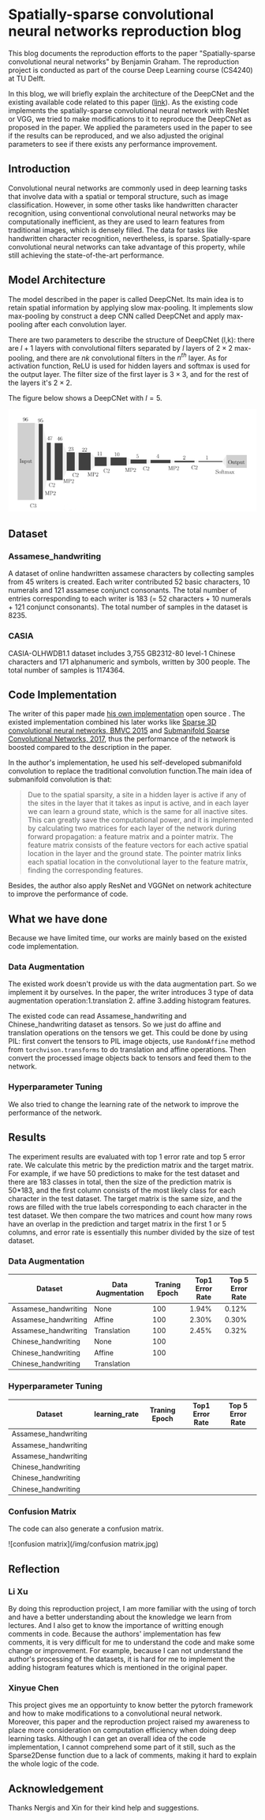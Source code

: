 # Spatially-sparse convolutional neural networks reproduction blog

This blog documents the reproduction efforts to the paper "Spatially-sparse convolutional neural networks" by Benjamin Graham. The reproduction project is conducted as part of the course Deep Learning course (CS4240) at TU Delft.

In this blog, we will briefly explain the architecture of the DeepCNet and the existing available code related to this paper ([link](https://github.com/btgraham/SparseConvNet)). As the existing code implements the spatially-sparse convolutional neural network with ResNet or VGG, we tried to make modifications to it to reproduce the DeepCNet as proposed in the paper. We applied the parameters used in the paper to see if the results can be reproduced, and we also adjusted the original parameters to see if there exists any performance improvement.

## Introduction

Convolutional neural networks are commonly used in deep learning tasks that involve data with a spatial or temporal structure, such as image classification. However, in some other tasks like handwritten character recognition, using conventional convolutional neural networks may be computationally inefficient, as they are used to learn features from traditional images, which is densely filled. The data for tasks like handwritten character recognition, nevertheless, is sparse. Spatially-spare convolutional neural networks can take advantage of this property, while still achieving the state-of-the-art performance.

## Model Architecture
The model described in the paper is called DeepCNet. Its main idea is to retain spatial information by applying slow max-pooling. It implements slow max-pooling by construct a deep CNN called DeepCNet and apply max-pooling after each convolution layer.

There are two parameters to describe the structure of DeepCNet (l,k): there are $l+1$ layers with convolutional filters separated by $l$ layers of $2\times 2$ max-pooling, and there are $nk$ convolutional filters in the $n^{th}$ layer. As for activation function, ReLU is used for hidden layers and softmax is used for the output layer. The filter size of the first layer is $3 \times 3$, and for the rest of the layers it's $2\times2$.

The figure below shows a DeepCNet with $l=5$.

![l= 5](\img\l=5.png)



## Dataset

### Assamese_handwriting
A dataset of online handwritten assamese characters by collecting samples from 45 writers is created. Each writer contributed 52 basic characters, 10 numerals and 121 assamese conjunct consonants. The total number of entries corresponding to each writer is 183 (= 52 characters + 10 numerals + 121 conjunct consonants). The total number of samples in the dataset is 8235.

### CASIA
CASIA-OLHWDB1.1 dataset includes 3,755 GB2312-80 level-1 Chinese characters and 171 alphanumeric and symbols, written by 300 people. The total number of samples is 1174364.

## Code Implementation
The writer of this paper made [his own implementation](https://github.com/facebookresearch/SparseConvNet/tree/master/sparseconvnet) open source . The existed implementation combined his later works like [Sparse 3D convolutional neural networks, BMVC 2015](http://arxiv.org/abs/1505.02890) and [Submanifold Sparse Convolutional Networks, 2017](https://arxiv.org/abs/1706.01307), thus the performance of the network is boosted compared to the description in the paper. 

In the author's implementation, he used his self-developed submanifold convolution to replace the traditional convolution function.The main idea of submanifold convolution is that:

>Due to the spatial sparsity, a site in a hidden layer is active if any of the sites in the layer that it takes as input is active, and in each layer we can learn a ground state, which is the same for all inactive sites. This can greatly save the computational power, and it is implemented by calculating two matrices for each layer of the network during forward propagation: a feature matrix and a pointer matrix. The feature matrix consists of the feature vectors for each active spatial location in the layer and the ground state. The pointer matrix links each spatial location in the convolutional layer to the feature matrix, finding the corresponding features. 

Besides, the author also apply ResNet and VGGNet on network achitecture to improve the performance of code.


## What we have done
Because we have limited time, our works are mainly based on the existed code implementation. 



### Data Augmentation
The existed work doesn't provide us with the data augmentation part. So we implement it by ourselves. In the paper, the writer introduces 3 type of data augmentation operation:1.translation 2. affine 3.adding histogram features.

The existed code can read Assamese_handwriting and Chinese_handwriting dataset as tensors. So we just do affine and translation operations on the tensors we get. This could be done by using PIL: first convert the tensors to PIL image objects, use `RandomAffine` method from `torchvison.transforms` to do translation and affine operations. Then convert the processed image objects back to tensors and feed them to the network. 

### Hyperparameter Tuning
We also tried to change the learning rate of the network to improve the performance of the network.


## Results
The experiment results are evaluated with top 1 error rate and top 5 error rate. We calculate this metric by the prediction matrix and the target matrix. For example, if we have 50 predictions to make for the test dataset and there are 183 classes in total, then the size of the prediction matrix is 50\*183, and the first column consists of the most likely class for each character in the test dataset. The target matrix is the same size, and the rows are filled with the true labels corresponding to each character in the test dataset. We then compare the two matrices and count how many rows have an overlap in the prediction and target matrix in the first 1 or 5 columns, and error rate is essentially this number divided by the size of test dataset. 


### Data Augmentation

| Dataset              | Data Augmentation | Traning Epoch | Top1 Error Rate | Top 5 Error Rate |
| -------------------- | ----------------- | ------------- | --------------- | ---------------- |
| Assamese_handwriting | None              | 100           | 1.94%           | 0.12%            |
| Assamese_handwriting | Affine            | 100           | 2.30%           | 0.30%            |
| Assamese_handwriting | Translation       | 100           | 2.45%           | 0.32%            |
| Chinese_handwriting  | None              | 100           |                 |                  |
| Chinese_handwriting  | Affine            | 100           |                 |                  |
| Chinese_handwriting  | Translation       |               |                 |                  |






### Hyperparameter Tuning
| Dataset              | learning_rate | Traning Epoch | Top1 Error Rate | Top 5 Error Rate |
| -------------------- | ------------- | ------------- | --------------- | ---------------- |
| Assamese_handwriting |               |               |                 |                  |
| Assamese_handwriting |               |               |                 |                  |
| Assamese_handwriting |               |               |                 |                  |
| Chinese_handwriting  |               |               |                 |                  |
| Chinese_handwriting  |               |               |                 |                  |
| Chinese_handwriting  |               |               |                 |                  |



### Confusion Matrix

The code can also generate a confusion matrix. 

![confusion matrix](/img/confusion matrix.jpg)

## Reflection

### Li Xu
By doing this reproduction project, I am more familiar with the using of torch and have a better understanding about the knowledge we learn from lectures. And I also get to know the importance of writting enough comments in code. Because the authors' implementation has few comments, it is very difficult for me to understand the code and make some change or improvement. For example, because I can not understand the author's processing of the datasets, it is hard for me to implement the adding histogram features which is mentioned in the original paper.
### Xinyue Chen
This project gives me an opportuinty to know better the pytorch framework and how to make modifications to a convolutional neural network. Moreover, this paper and the reproduction project raised my awareness to place more consideration on computation efficiency when doing deep learning tasks. Although I can get an overall idea of the code implementation, I cannot comprehend some part of it still, such as the Sparse2Dense function due to a lack of comments, making it hard to explain the whole logic of the code. 

## Acknowledgement
Thanks Nergis and Xin for their kind help and suggestions.